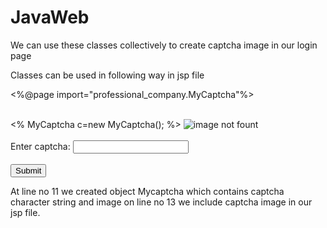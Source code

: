 # JavaWeb
We can use these classes collectively to create captcha image in our login page

Classes can be used in following way in jsp file

<%@page import="professional_company.MyCaptcha"%>
<html>
<body>
<br>
<%
MyCaptcha c=new MyCaptcha();
%>
<img alt="image not fount" src="data:image/jpg;base64, <%=c.img %>">     
<br>
<!--  <h1>text data is:  <%=c.text%>   </h1> -->
<br>
Enter captcha: <input type=text>
<br>
<br>
<input type="submit">

</body>
</html>

At line no 11 we created object Mycaptcha which contains captcha character string and image
on line no 13 we include captcha image in our jsp file.
